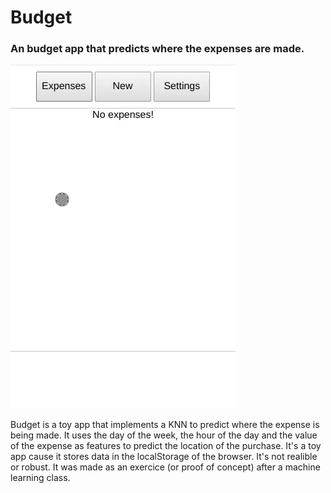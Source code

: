 # Budget

### An budget app that predicts where the expenses are made.

![](budget.gif)

Budget is a toy app that implements a KNN to predict where the expense is being made. It uses the day of the week, the hour of the day and the value of the expense as features to predict the location of the purchase. It's a toy app cause it stores data in the localStorage of the browser. It's not realible or robust. It was made as an exercice (or proof of concept) after a machine learning class.

